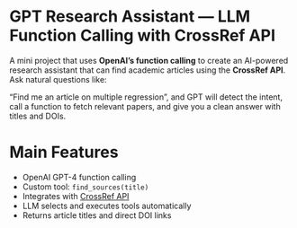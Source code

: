 # GPT Research Assistant — LLM Function Calling with CrossRef API

A mini project that uses **OpenAI’s function calling** to create an AI-powered research assistant that can find academic articles using the **CrossRef API**. Ask natural questions like:

“Find me an article on multiple regression”, and GPT will detect the intent, call a function to fetch relevant papers, and give you a clean answer with titles and DOIs.


# Main Features

- OpenAI GPT-4 function calling
- Custom tool: `find_sources(title)`
- Integrates with [CrossRef API](https://api.crossref.org/)
- LLM selects and executes tools automatically
- Returns article titles and direct DOI links
